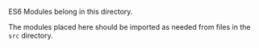 ES6 Modules belong in this directory.

The modules placed here should be imported as needed from files in the `src`
directory.
